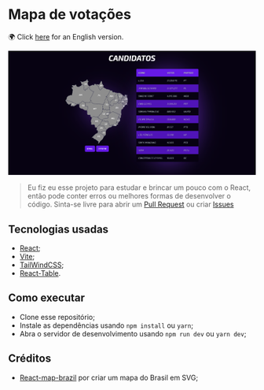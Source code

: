 # Mapa de votações

🌍 Click [here](https://github.com/Lucasmellof/candidatos/blob/main/README.md) for an English version.

![](screenshot.png)

> Eu fiz eu esse projeto para estudar e brincar um pouco com o React, então pode conter erros ou melhores formas de desenvolver o código. Sinta-se livre para abrir um [Pull Request](https://github.com/Lucasmellof/candidatos/pulls) ou criar [Issues](https://github.com/Lucasmellof/candidatos/issues/new)

## Tecnologias usadas

- [React](https://openjdk.org/);
- [Vite](https://spring.io/projects/spring-boot);
- [TailWindCSS](https://mariadb.org/);
- [React-Table](https://github.com/auth0/java-jwt).

## Como executar
- Clone esse repositório;
- Instale as dependências usando `npm install` ou `yarn`;
- Abra o servidor de desenvolvimento usando `npm run dev` ou `yarn dev`;

## Créditos
- [React-map-brazil](https://www.npmjs.com/package/react-brazil-map) por criar um mapa do Brasil em SVG;